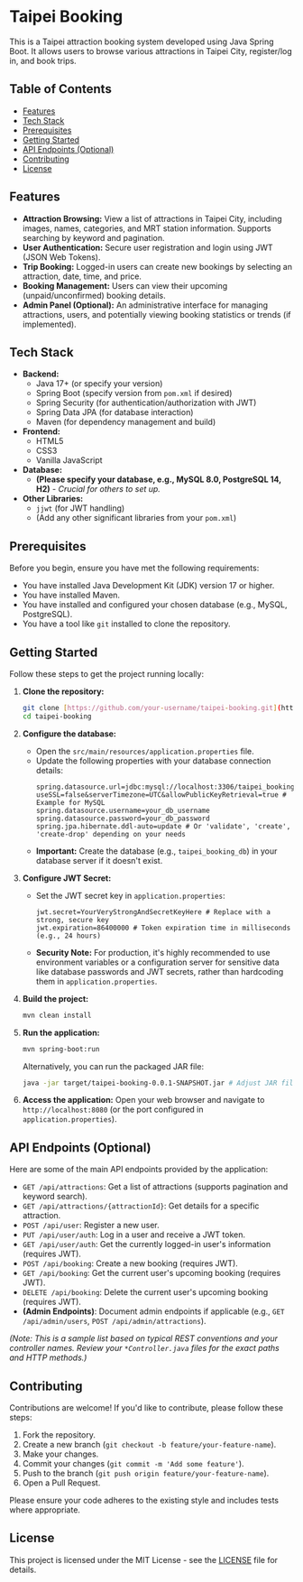 # Taipei Booking

This is a Taipei attraction booking system developed using Java Spring Boot. It allows users to browse various attractions in Taipei City, register/log in, and book trips.

## Table of Contents

* [Features](#features)
* [Tech Stack](#tech-stack)
* [Prerequisites](#prerequisites)
* [Getting Started](#getting-started)
* [API Endpoints (Optional)](#api-endpoints-optional)
* [Contributing](#contributing)
* [License](#license)

## Features

* **Attraction Browsing:** View a list of attractions in Taipei City, including images, names, categories, and MRT station information. Supports searching by keyword and pagination.
* **User Authentication:** Secure user registration and login using JWT (JSON Web Tokens).
* **Trip Booking:** Logged-in users can create new bookings by selecting an attraction, date, time, and price.
* **Booking Management:** Users can view their upcoming (unpaid/unconfirmed) booking details.
* **Admin Panel (Optional):** An administrative interface for managing attractions, users, and potentially viewing booking statistics or trends (if implemented).

## Tech Stack

* **Backend:**
    * Java 17+ (or specify your version)
    * Spring Boot (specify version from `pom.xml` if desired)
    * Spring Security (for authentication/authorization with JWT)
    * Spring Data JPA (for database interaction)
    * Maven (for dependency management and build)
* **Frontend:**
    * HTML5
    * CSS3
    * Vanilla JavaScript
* **Database:**
    * **(Please specify your database, e.g., MySQL 8.0, PostgreSQL 14, H2)** - *Crucial for others to set up.*
* **Other Libraries:**
    * `jjwt` (for JWT handling)
    * (Add any other significant libraries from your `pom.xml`)

## Prerequisites

Before you begin, ensure you have met the following requirements:

* You have installed Java Development Kit (JDK) version 17 or higher.
* You have installed Maven.
* You have installed and configured your chosen database (e.g., MySQL, PostgreSQL).
* You have a tool like `git` installed to clone the repository.

## Getting Started

Follow these steps to get the project running locally:

1.  **Clone the repository:**
    ```bash
    git clone [https://github.com/your-username/taipei-booking.git](https://github.com/your-username/taipei-booking.git) # Replace with your actual repo URL
    cd taipei-booking
    ```

2.  **Configure the database:**
    * Open the `src/main/resources/application.properties` file.
    * Update the following properties with your database connection details:
        ```properties
        spring.datasource.url=jdbc:mysql://localhost:3306/taipei_booking_db?useSSL=false&serverTimezone=UTC&allowPublicKeyRetrieval=true # Example for MySQL
        spring.datasource.username=your_db_username
        spring.datasource.password=your_db_password
        spring.jpa.hibernate.ddl-auto=update # Or 'validate', 'create', 'create-drop' depending on your needs
        ```
    * **Important:** Create the database (e.g., `taipei_booking_db`) in your database server if it doesn't exist.

3.  **Configure JWT Secret:**
    * Set the JWT secret key in `application.properties`:
        ```properties
        jwt.secret=YourVeryStrongAndSecretKeyHere # Replace with a strong, secure key
        jwt.expiration=86400000 # Token expiration time in milliseconds (e.g., 24 hours)
        ```
    * **Security Note:** For production, it's highly recommended to use environment variables or a configuration server for sensitive data like database passwords and JWT secrets, rather than hardcoding them in `application.properties`.

4.  **Build the project:**
    ```bash
    mvn clean install
    ```

5.  **Run the application:**
    ```bash
    mvn spring-boot:run
    ```
    Alternatively, you can run the packaged JAR file:
    ```bash
    java -jar target/taipei-booking-0.0.1-SNAPSHOT.jar # Adjust JAR filename if necessary
    ```

6.  **Access the application:**
    Open your web browser and navigate to `http://localhost:8080` (or the port configured in `application.properties`).

## API Endpoints (Optional)

Here are some of the main API endpoints provided by the application:

* `GET /api/attractions`: Get a list of attractions (supports pagination and keyword search).
* `GET /api/attractions/{attractionId}`: Get details for a specific attraction.
* `POST /api/user`: Register a new user.
* `PUT /api/user/auth`: Log in a user and receive a JWT token.
* `GET /api/user/auth`: Get the currently logged-in user's information (requires JWT).
* `POST /api/booking`: Create a new booking (requires JWT).
* `GET /api/booking`: Get the current user's upcoming booking (requires JWT).
* `DELETE /api/booking`: Delete the current user's upcoming booking (requires JWT).
* **(Admin Endpoints)**: Document admin endpoints if applicable (e.g., `GET /api/admin/users`, `POST /api/admin/attractions`).

*(Note: This is a sample list based on typical REST conventions and your controller names. Review your `*Controller.java` files for the exact paths and HTTP methods.)*

## Contributing

Contributions are welcome! If you'd like to contribute, please follow these steps:

1.  Fork the repository.
2.  Create a new branch (`git checkout -b feature/your-feature-name`).
3.  Make your changes.
4.  Commit your changes (`git commit -m 'Add some feature'`).
5.  Push to the branch (`git push origin feature/your-feature-name`).
6.  Open a Pull Request.

Please ensure your code adheres to the existing style and includes tests where appropriate.

## License

This project is licensed under the MIT License - see the [LICENSE](LICENSE) file for details.
